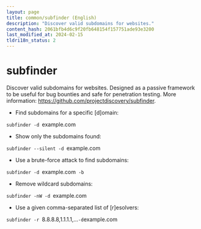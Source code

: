 ```yaml
---
layout: page
title: common/subfinder (English)
description: "Discover valid subdomains for websites."
content_hash: 2061bfb4d6c9f20fb648154f157751ade93e3200
last_modified_at: 2024-02-15
tldri18n_status: 2
---
```

# subfinder

Discover valid subdomains for websites.
Designed as a passive framework to be useful for bug bounties and safe for penetration testing.
More information: <https://github.com/projectdiscovery/subfinder>.

- Find subdomains for a specific [d]omain:

`subfinder -d `<span class="tldr-var badge badge-pill bg-dark-lm bg-white-dm text-white-lm text-dark-dm font-weight-bold">example.com</span>

- Show only the subdomains found:

`subfinder --silent -d `<span class="tldr-var badge badge-pill bg-dark-lm bg-white-dm text-white-lm text-dark-dm font-weight-bold">example.com</span>

- Use a brute-force attack to find subdomains:

`subfinder -d `<span class="tldr-var badge badge-pill bg-dark-lm bg-white-dm text-white-lm text-dark-dm font-weight-bold">example.com</span>` -b`

- Remove wildcard subdomains:

`subfinder -nW -d `<span class="tldr-var badge badge-pill bg-dark-lm bg-white-dm text-white-lm text-dark-dm font-weight-bold">example.com</span>

- Use a given comma-separated list of [r]esolvers:

`subfinder -r `<span class="tldr-var badge badge-pill bg-dark-lm bg-white-dm text-white-lm text-dark-dm font-weight-bold">8.8.8.8,1.1.1.1,...</span>` -d `<span class="tldr-var badge badge-pill bg-dark-lm bg-white-dm text-white-lm text-dark-dm font-weight-bold">example.com</span>

